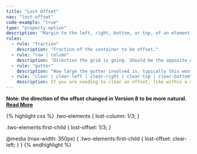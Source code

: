 ```yaml
---
title: "Lost Offset"
nav: "lost-offset"
code-example: "true"
type: "property-option"
description: "Margin to the left, right, bottom, or top, of an element depending on if the fraction passed is positive or negative. It works for both horizontal and vertical grids but not both at the same time."
rules:
  - rule: "fraction"
    description: "Fraction of the container to be offset."
  - rule: "row | column"
    description: "Direction the grid is going. Should be the opposite of the column or row it's being used on. Defaults to row."
  - rule: "gutter"
    description: "How large the gutter involved is, typically this won't be adjusted, but if you have set the elements for that container to have different gutters than default, you will need to match that gutter here as well."
  - rule: "clear | clear-left | clear-right | clear-top | clear-bottom"
    description: If you are needing to clear an offset, like within a media query, you can do that using the clear parameter. `clear` with clear both left and right margin or top and bottom margin depending on the offset's direction.
---
```


**Note: the direction of the offset changed in Version 8 to be more natural. [Read More](https://github.com/peterramsing/lost/pull/331)**

{% highlight css %}
.two-elements {
  lost-column: 1/3;
}

.two-elements:first-child {
  lost-offset: 1/3;
}

@media (max-width: 350px) {
  .two-elements:first-child {
    lost-offset: clear-left;
  }
}
{% endhighlight %}
